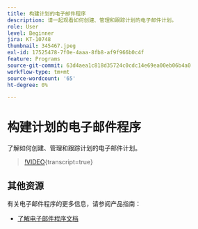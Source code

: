 ```yaml
---
title: 构建计划的电子邮件程序
description: 请一起观看如何创建、管理和跟踪计划的电子邮件计划。
role: User
level: Beginner
jira: KT-10748
thumbnail: 345467.jpeg
exl-id: 17525478-7f0e-4aaa-8fb8-af9f966b0c4f
feature: Programs
source-git-commit: 63d4aea1c818d35724c0cdc14e69ea00eb06b4a0
workflow-type: tm+mt
source-wordcount: '65'
ht-degree: 0%

---
```


# 构建计划的电子邮件程序

了解如何创建、管理和跟踪计划的电子邮件计划。

>[!VIDEO](https://video.tv.adobe.com/v/345467/?quality=12&learn=on){transcript=true}

## 其他资源

有关电子邮件程序的更多信息，请参阅产品指南：

* [了解电子邮件程序文档](https://experienceleague.adobe.com/docs/marketo/using/product-docs/email-marketing/email-programs/creating-an-email-program/understanding-email-programs.html?lang=en)
